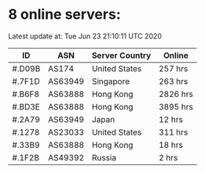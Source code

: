 # 8 online servers:

Latest update at: Tue Jun 23 21:10:11 UTC 2020

| ID | ASN | Server Country | Online |
| -- | --- | -------------- | ------ |
| #.D09B | AS174 | United States | 257 hrs |
| #.7F1D | AS63949 | Singapore | 263 hrs |
| #.B6F8 | AS63888 | Hong Kong | 2826 hrs |
| #.BD3E | AS63888 | Hong Kong | 3895 hrs |
| #.2A79 | AS63949 | Japan | 12 hrs |
| #.1278 | AS23033 | United States | 311 hrs |
| #.33B9 | AS63888 | Hong Kong | 18 hrs |
| #.1F2B | AS49392 | Russia | 2 hrs |

